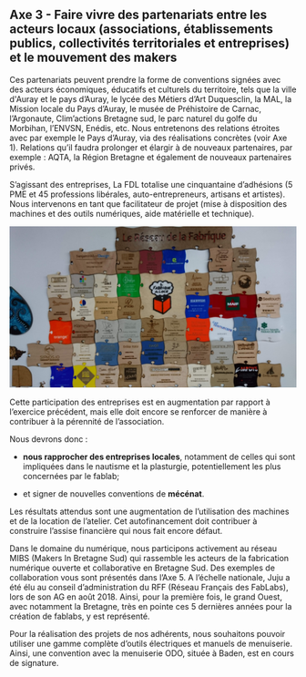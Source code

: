 ## Axe 3 - Faire vivre des partenariats entre les acteurs locaux (associations, établissements publics, collectivités territoriales et entreprises) et le mouvement des makers

Ces partenariats peuvent prendre la forme de conventions signées avec des acteurs économiques, éducatifs et culturels du territoire, tels que la ville d'Auray et le pays d’Auray, le lycée des Métiers d’Art Duquesclin, la MAL, la Mission locale du Pays d’Auray, le musée de Préhistoire de Carnac, l’Argonaute, Clim’actions Bretagne sud, le parc naturel du golfe du Morbihan, l’ENVSN, Enédis, etc. Nous entretenons des relations étroites avec par exemple le Pays d’Auray, via des réalisations concrètes (voir Axe 1). Relations qu’il faudra prolonger et élargir à de nouveaux partenaires, par exemple : AQTA, la Région Bretagne et également de nouveaux partenaires privés.

S’agissant des entreprises, La FDL totalise une cinquantaine d’adhésions (5 PME et 45 professions libérales, auto-entrepreneurs, artisans et artistes). Nous intervenons en tant que facilitateur de projet (mise à disposition des machines et des outils numériques, aide matérielle et technique).

![Partenaires](../images/partenaires.JPG)

Cette participation des entreprises est en augmentation par rapport à l’exercice précédent, mais elle doit encore se renforcer de manière à contribuer à la pérennité de l’association.

Nous devrons donc :
- **nous rapprocher des entreprises locales**, notamment de celles qui sont impliquées dans le nautisme et la plasturgie, potentiellement les plus concernées par le fablab;

- et signer de nouvelles conventions de **mécénat**.

Les résultats attendus sont une augmentation de l’utilisation des machines et de la location de l’atelier. Cet autofinancement doit contribuer à construire l’assise financière qui nous fait encore défaut.

Dans le domaine du numérique, nous participons activement au réseau MIBS (Makers In Bretagne Sud) qui rassemble les acteurs de la fabrication numérique ouverte et collaborative en Bretagne Sud. Des exemples de collaboration vous sont présentés dans l’Axe 5. A l’échelle nationale, Juju a été élu au conseil d’administration du RFF (Réseau Français des FabLabs), lors de son AG en août 2018. Ainsi, pour la première fois, le grand Ouest, avec notamment la Bretagne, très en pointe ces 5 dernières années pour la création de fablabs, y est représenté.

Pour la réalisation des projets de nos adhérents, nous souhaitons pouvoir utiliser une gamme complète d’outils électriques et manuels de menuiserie. Ainsi, une convention avec la menuiserie ODO, située à Baden, est en cours de signature.
